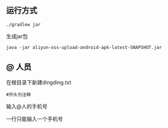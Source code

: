 

## 运行方式


    ./gradlew jar

生成jar包


    java -jar aliyun-oss-upload-android-apk-latest-SNAPSHOT.jar
    
    
## @ 人员


在根目录下新建dingding.txt


    #开头为注释
    
输入@人的手机号

一行只能输入一个手机号